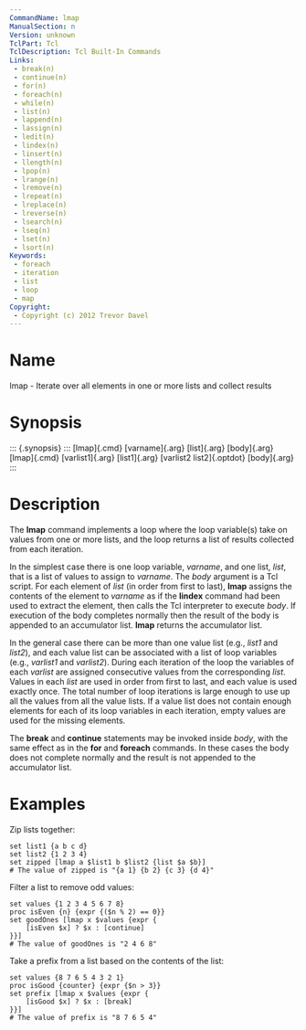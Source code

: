 ```yaml
---
CommandName: lmap
ManualSection: n
Version: unknown
TclPart: Tcl
TclDescription: Tcl Built-In Commands
Links:
 - break(n)
 - continue(n)
 - for(n)
 - foreach(n)
 - while(n)
 - list(n)
 - lappend(n)
 - lassign(n)
 - ledit(n)
 - lindex(n)
 - linsert(n)
 - llength(n)
 - lpop(n)
 - lrange(n)
 - lremove(n)
 - lrepeat(n)
 - lreplace(n)
 - lreverse(n)
 - lsearch(n)
 - lseq(n)
 - lset(n)
 - lsort(n)
Keywords:
 - foreach
 - iteration
 - list
 - loop
 - map
Copyright:
 - Copyright (c) 2012 Trevor Davel
---
```


# Name

lmap - Iterate over all elements in one or more lists and collect results

# Synopsis

::: {.synopsis} :::
[lmap]{.cmd} [varname]{.arg} [list]{.arg} [body]{.arg}
[lmap]{.cmd} [varlist1]{.arg} [list1]{.arg} [varlist2 list2]{.optdot} [body]{.arg}
:::

# Description

The **lmap** command implements a loop where the loop variable(s) take on values from one or more lists, and the loop returns a list of results collected from each iteration.

In the simplest case there is one loop variable, *varname*, and one list, *list*, that is a list of values to assign to *varname*. The *body* argument is a Tcl script. For each element of *list* (in order from first to last), **lmap** assigns the contents of the element to *varname* as if the **lindex** command had been used to extract the element, then calls the Tcl interpreter to execute *body*. If execution of the body completes normally then the result of the body is appended to an accumulator list. **lmap** returns the accumulator list.

In the general case there can be more than one value list (e.g., *list1* and *list2*), and each value list can be associated with a list of loop variables (e.g., *varlist1* and *varlist2*). During each iteration of the loop the variables of each *varlist* are assigned consecutive values from the corresponding *list*. Values in each *list* are used in order from first to last, and each value is used exactly once. The total number of loop iterations is large enough to use up all the values from all the value lists. If a value list does not contain enough elements for each of its loop variables in each iteration, empty values are used for the missing elements.

The **break** and **continue** statements may be invoked inside *body*, with the same effect as in the **for** and **foreach** commands. In these cases the body does not complete normally and the result is not appended to the accumulator list.

# Examples

Zip lists together:

```
set list1 {a b c d}
set list2 {1 2 3 4}
set zipped [lmap a $list1 b $list2 {list $a $b}]
# The value of zipped is "{a 1} {b 2} {c 3} {d 4}"
```

Filter a list to remove odd values:

```
set values {1 2 3 4 5 6 7 8}
proc isEven {n} {expr {($n % 2) == 0}}
set goodOnes [lmap x $values {expr {
    [isEven $x] ? $x : [continue]
}}]
# The value of goodOnes is "2 4 6 8"
```

Take a prefix from a list based on the contents of the list:

```
set values {8 7 6 5 4 3 2 1}
proc isGood {counter} {expr {$n > 3}}
set prefix [lmap x $values {expr {
    [isGood $x] ? $x : [break]
}}]
# The value of prefix is "8 7 6 5 4"
```

